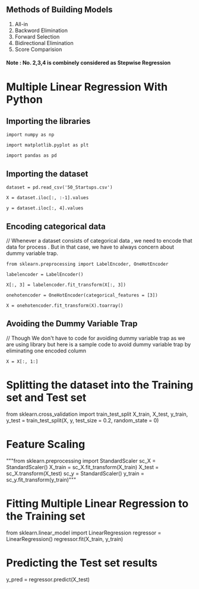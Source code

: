 ## Methods of Building Models
  1. All-in
  2. Backword Elimination
  3. Forward Selection
  4. Bidirectional Elimination
  5. Score Comparision
#### Note : No. 2,3,4 is combinely considered as Stepwise Regression

# Multiple Linear Regression With Python

## Importing the libraries
  `import numpy as np`
  
  `import matplotlib.pyplot as plt`
  
  `import pandas as pd`

## Importing the dataset
  `dataset = pd.read_csv('50_Startups.csv')`
  
  `X = dataset.iloc[:, :-1].values`
  
  `y = dataset.iloc[:, 4].values`

## Encoding categorical data
  // Whenever a dataset consists of categorical data , we need to encode that data for process . But in that case, we have to always concern about dummy variable trap.

  `from sklearn.preprocessing import LabelEncoder, OneHotEncoder`
  
  `labelencoder = LabelEncoder()`
  
  `X[:, 3] = labelencoder.fit_transform(X[:, 3])`
  
  `onehotencoder = OneHotEncoder(categorical_features = [3])`
  
  `X = onehotencoder.fit_transform(X).toarray()`

## Avoiding the Dummy Variable Trap
// Though We don't have to code for avoiding dummy variable trap as we are using library but here is a sample code to avoid dummy variable trap by eliminating one encoded column

  `X = X[:, 1:]`

# Splitting the dataset into the Training set and Test set
from sklearn.cross_validation import train_test_split
X_train, X_test, y_train, y_test = train_test_split(X, y, test_size = 0.2, random_state = 0)

# Feature Scaling
"""from sklearn.preprocessing import StandardScaler
sc_X = StandardScaler()
X_train = sc_X.fit_transform(X_train)
X_test = sc_X.transform(X_test)
sc_y = StandardScaler()
y_train = sc_y.fit_transform(y_train)"""

# Fitting Multiple Linear Regression to the Training set
from sklearn.linear_model import LinearRegression
regressor = LinearRegression()
regressor.fit(X_train, y_train)

# Predicting the Test set results
y_pred = regressor.predict(X_test)
